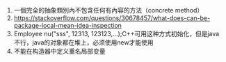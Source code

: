 1. 一個完全的抽象類別內不包含任何有內容的方法（concrete method）
2. https://stackoverflow.com/questions/30678457/what-does-can-be-package-local-mean-idea-inspection
3. Employee nu("sss", 12313, 123123,...);C++可用这种方式初始化，但是java不行，java的对象都在堆上，必须使用new才能使用
4. 不能在构造器中定义重名局部变量